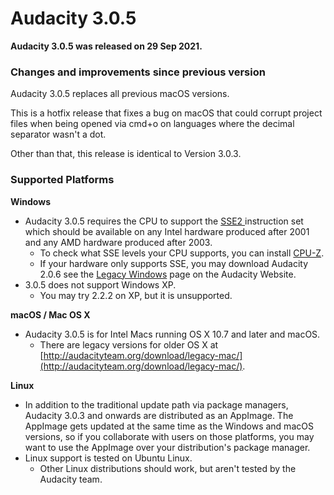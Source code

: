# Audacity 3.0.5

**Audacity 3.0.5 was released on 29 Sep 2021.**

### Changes and improvements since previous version

Audacity 3.0.5 replaces all previous macOS versions.

This is a hotfix release that fixes a bug on macOS that could corrupt project files when being opened via cmd+o on languages where the decimal separator wasn't a dot.

Other than that, this release is identical to Version 3.0.3.

### Supported Platforms

**Windows**

* Audacity 3.0.5 requires the CPU to support the [SSE2 ](http://en.wikipedia.org/wiki/SSE2)instruction set which should be available on any Intel hardware produced after 2001 and any AMD hardware produced after 2003.
  * To check what SSE levels your CPU supports, you can install [CPU-Z](http://www.cpuid.com/softwares/cpu-z.html).
  * If your hardware only supports SSE, you may download Audacity 2.0.6 see the [Legacy Windows](https://www.audacityteam.org/download/legacy-windows/) page on the Audacity Website.
* 3.0.5 does not support Windows XP.
  * You may try 2.2.2 on XP, but it is unsupported.

**macOS / Mac OS X**

* Audacity 3.0.5 is for Intel Macs running OS X 10.7 and later and macOS.
  * There are legacy versions for older OS X at [http://audacityteam.org/download/legacy-mac/](http://audacityteam.org/download/legacy-mac/).

**Linux**

* In addition to the traditional update path via package managers, Audacity 3.0.3 and onwards are distributed as an AppImage. The AppImage gets updated at the same time as the Windows and macOS versions, so if you collaborate with users on those platforms, you may want to use the AppImage over your distribution's package manager.
* Linux support is tested on Ubuntu Linux.
  * Other Linux distributions should work, but aren't tested by the Audacity team.
